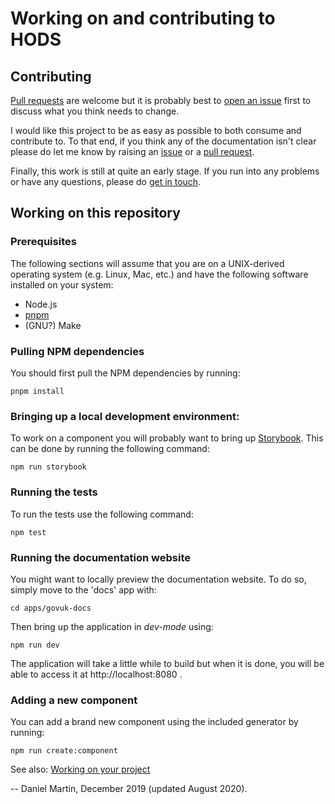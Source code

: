 Working on and contributing to HODS
===================================


Contributing
------------

[Pull requests] are welcome but it is probably best to [open an issue]
first to discuss what you think needs to change.

I would like this project to be as easy as possible to both consume and
contribute to. To that end, if you think any of the documentation isn't
clear please do let me know by raising an [issue] or a [pull request].

Finally, this work is still at quite an early stage. If you run into any
problems or have any questions, please do [get in touch].


Working on this repository
--------------------------

### Prerequisites

The following sections will assume that you are on a UNIX-derived
operating system (e.g. Linux, Mac, etc.) and have the following software
installed on your system:

- Node.js
- [pnpm]
- (GNU?) Make


### Pulling NPM dependencies

You should first pull the NPM dependencies by running:

```shell
pnpm install
```


### Bringing up a local development environment:

To work on a component you will probably want to bring up [Storybook].
This can be done by running the following command:

```shell
npm run storybook
```


### Running the tests

To run the tests use the following command:

```shell
npm test
```


### Running the documentation website

You might want to locally preview the documentation website. To do so,
simply move to the 'docs' app with:

```shell
cd apps/govuk-docs
```

Then bring up the application in _dev-mode_ using:

```shell
npm run dev
```

The application will take a little while to build but when it is done,
you will be able to access it at http://localhost:8080 .


### Adding a new component

You can add a brand new component using the included generator by
running:

```shell
npm run create:component
```

See also: [Working on your project]


-- Daniel Martin, December 2019 (updated August 2020).


[Pull requests]: https://github.com/UKHomeOffice/hods-poc/pulls
[open an issue]: https://github.com/UKHomeOffice/hods-poc/issues/new
[pull request]: https://github.com/UKHomeOffice/hods-poc/pulls
[issue]: https://github.com/UKHomeOffice/hods-poc/issues
[get in touch]: https://github.com/UKHomeOffice/hods-poc/issues/new
[pnpm]: https://pnpm.js.org/en/installation
[Storybook]: https://storybook.js.org/
[Working on your project]: ./working-on-your-project
